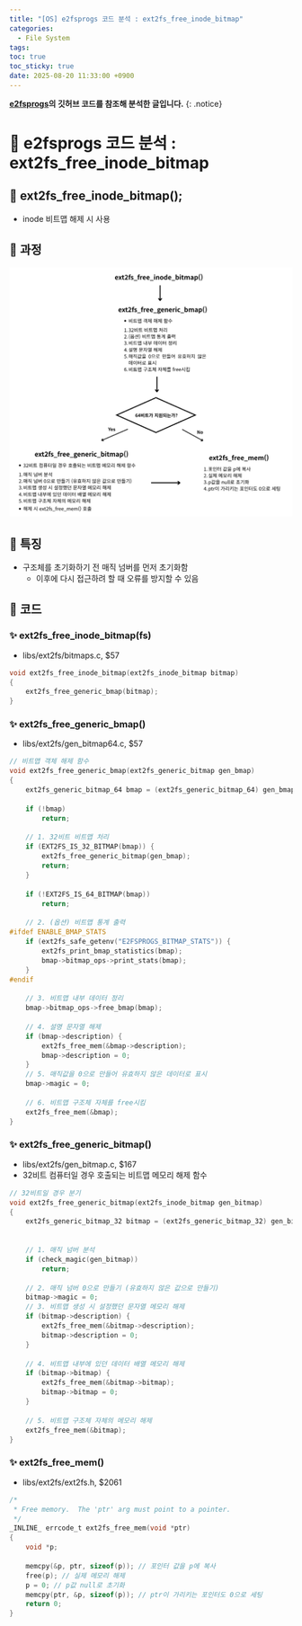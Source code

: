 ```yaml
---
title: "[OS] e2fsprogs 코드 분석 : ext2fs_free_inode_bitmap"
categories:
  - File System
tags:
toc: true
toc_sticky: true
date: 2025-08-20 11:33:00 +0900
---
```


<strong>[e2fsprogs](https://github.com/tytso/e2fsprogs/tree/master)의 깃허브 코드를 참조해 분석한 글입니다.</strong>
{: .notice}

# 📌 e2fsprogs 코드 분석 : ext2fs_free_inode_bitmap

## 🫧 ext2fs_free_inode_bitmap();
- inode 비트맵 해제 시 사용


## 🫧 과정

![alt text](../../../assets/image/OS/ext2fs_free_inode_bitmap.png)

## 🫧 특징
- 구조체를 초기화하기 전 매직 넘버를 먼저 초기화함
	- 이후에 다시 접근하려 할 때 오류를 방지할 수 있음

## 🫧 코드

### ✨ ext2fs_free_inode_bitmap(fs)

- libs/ext2fs/bitmaps.c, $57

```c
void ext2fs_free_inode_bitmap(ext2fs_inode_bitmap bitmap)
{
	ext2fs_free_generic_bmap(bitmap);
}
```


### ✨ ext2fs_free_generic_bmap()

- libs/ext2fs/gen_bitmap64.c, $57

```c
// 비트맵 객체 해제 함수
void ext2fs_free_generic_bmap(ext2fs_generic_bitmap gen_bmap)
{
	ext2fs_generic_bitmap_64 bmap = (ext2fs_generic_bitmap_64) gen_bmap;

	if (!bmap)
		return;

	// 1. 32비트 비트맵 처리
	if (EXT2FS_IS_32_BITMAP(bmap)) {
		ext2fs_free_generic_bitmap(gen_bmap);
		return;
	}

	if (!EXT2FS_IS_64_BITMAP(bmap))
		return;

	// 2. (옵션) 비트맵 통계 출력
#ifdef ENABLE_BMAP_STATS
	if (ext2fs_safe_getenv("E2FSPROGS_BITMAP_STATS")) {
		ext2fs_print_bmap_statistics(bmap);
		bmap->bitmap_ops->print_stats(bmap);
	}
#endif

	// 3. 비트맵 내부 데이터 정리
	bmap->bitmap_ops->free_bmap(bmap);

	// 4. 설명 문자열 해제
	if (bmap->description) {
		ext2fs_free_mem(&bmap->description);
		bmap->description = 0;
	}
	// 5. 매직값을 0으로 만들어 유효하지 않은 데이터로 표시
	bmap->magic = 0;

	// 6. 비트맵 구조체 자체를 free시킴
	ext2fs_free_mem(&bmap);
}
```


### ✨ ext2fs_free_generic_bitmap()

- libs/ext2fs/gen_bitmap.c, $167
- 32비트 컴퓨터일 경우 호출되는 비트맵 메모리 해제 함수

```c
// 32비트일 경우 분기
void ext2fs_free_generic_bitmap(ext2fs_inode_bitmap gen_bitmap)
{
	ext2fs_generic_bitmap_32 bitmap = (ext2fs_generic_bitmap_32) gen_bitmap;


	// 1. 매직 넘버 분석
	if (check_magic(gen_bitmap))
		return;

	// 2. 매직 넘버 0으로 만들기 (유효하지 않은 값으로 만들기)
	bitmap->magic = 0;
	// 3. 비트맵 생성 시 설정했던 문자열 메모리 해제
	if (bitmap->description) {
		ext2fs_free_mem(&bitmap->description);
		bitmap->description = 0;
	}

	// 4. 비트맵 내부에 있던 데이터 배열 메모리 해제
	if (bitmap->bitmap) {
		ext2fs_free_mem(&bitmap->bitmap);
		bitmap->bitmap = 0;
	}

	// 5. 비트맵 구조체 자체의 메모리 해제
	ext2fs_free_mem(&bitmap);
}
```


### ✨ ext2fs_free_mem()

- libs/ext2fs/ext2fs.h, $2061

```c
/*
 * Free memory.  The 'ptr' arg must point to a pointer.
 */
_INLINE_ errcode_t ext2fs_free_mem(void *ptr)
{
	void *p;

	memcpy(&p, ptr, sizeof(p)); // 포인터 값을 p에 복사
	free(p); // 실제 메모리 해제
	p = 0; // p값 null로 초기화
	memcpy(ptr, &p, sizeof(p)); // ptr이 가리키는 포인터도 0으로 세팅
	return 0;
}
```